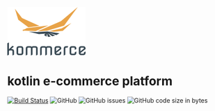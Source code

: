 ![Logon](assets/logo.png)
# kotlin e-commerce platform
[![Build Status](https://travis-ci.org/michalperlak/kommerce.svg?branch=master)](https://travis-ci.org/michalperlak/kommerce)
![GitHub](https://img.shields.io/github/license/michalperlak/kommerce)
![GitHub issues](https://img.shields.io/github/issues/michalperlak/kommerce)
![GitHub code size in bytes](https://img.shields.io/github/languages/code-size/michalperlak/kommerce)


